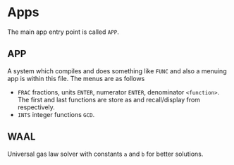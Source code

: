 # Apps
The main app entry point is called `APP`.

## APP
A system which compiles and does something like `FUNC` and also a menuing app is within this file.
The menus are as follows
 * `FRAC` fractions, units `ENTER`, numerator `ENTER`, denominator `<function>`. The first and last
 functions are store as and recall/display from respectively.
 * `INTS` integer functions `GCD`.


## WAAL
Universal gas law solver with constants `a` and `b` for better solutions.